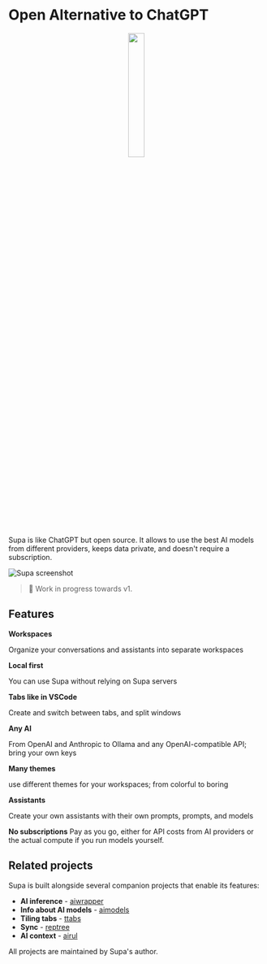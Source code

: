 # Open Alternative to ChatGPT

<p align="center">
  <img src="packages/client/src-tauri/icons/Square310x310Logo.png" style="width: 25%; height: auto;">
</p>

Supa is like ChatGPT but open source. It allows to use the best AI models from different providers, keeps data private, and doesn't require a subscription.

![Supa screenshot](docs/assets/screenshot.png)

> 🚧 Work in progress towards v1.

## Features

**Workspaces**

Organize your conversations and assistants into separate workspaces

**Local first**

You can use Supa without relying on Supa servers

**Tabs like in VSCode**

Create and switch between tabs, and split windows

**Any AI**

From OpenAI and Anthropic to Ollama and any OpenAI-compatible API; bring your own keys

**Many themes**

use different themes for your workspaces; from colorful to boring

**Assistants**

Create your own assistants with their own prompts, prompts, and models

**No subscriptions**
Pay as you go, either for API costs from AI providers or the actual compute if you run models yourself.

## Related projects
Supa is built alongside several companion projects that enable its features:

- **AI inference** - [aiwrapper](https://github.com/mitkury/aiwrapper)
- **Info about AI models** - [aimodels](https://github.com/mitkury/aimodels)
- **Tiling tabs** - [ttabs](https://github.com/mitkury/ttabs)
- **Sync** - [reptree](https://github.com/mitkury/reptree)
- **AI context** - [airul](https://github.com/mitkury/airul)

All projects are maintained by Supa's author.
